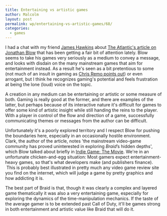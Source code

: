 ```yaml
---
title: Entertaining vs artistic games
author: Malcolm
layout: post
permalink: wp/entertaining-vs-artistic-games/68/
categories:
  - games
---
```

I had a chat with my friend [James Hawkins][1] about [The Atlantic's article on Jonathan Blow][2] that has been getting a fair bit of attention lately. Blow seems to take his games very seriously as a medium to convey a message, and looks with disdain on the many mainstream games that aim for entertainment instead. As a result he's seen as a bit pretentious to some (not much of an insult in gaming as [Chris Remo points out][3]) or even arrogant, but I think he recognizes gaming's potential and feels frustration at being the lone (loud) voice on the topic.

A creation in any medium can be entertaining or artistic or some measure of both. Gaming is really good at the former, and there are examples of the latter, but perhaps because of its interactive nature it's difficult for games to offer some kind of artistic insight while still handing the reins to the player. With a player in control of the flow and direction of a game, successfully communicating themes or messages from the author can be difficult.

Unfortunately it's a poorly explored territory and I respect Blow for pushing the boundaries here, especially in an occasionally hostile environment. Clark, the author of the article, notes 'the mainstream video-game community has proved uninterested in exploring *Braid*’s hidden depths', which Blow talked about briefly in [Indie Game: The Movie][4]. We're in an unfortunate chicken-and-egg situation: Most gamers expect entertainment-heavy games, so that's what developers make (and publishers finance).  This is probably best illustrated in pretty much any video game review site you find on the internet, which will judge a game by pretty graphics and how addicting it is.

The best part of Braid is that, though it was clearly a complex and layered game thematically it was also a very entertaining game, especially for exploring the dynamics of the time-manipulation mechanics. If the taste of the average gamer is to be extended past Call of Duty, it'll be games strong in both entertainment and artistic value like Braid that will do it.

 [1]: http://hawksthought.wordpress.com/
 [2]: http://m.theatlantic.com/magazine/archive/2012/05/the-most-dangerous-gamer/8928/
 [3]: https://twitter.com/#!/chrisremo/status/190506717237354497
 [4]: http://www.malcolmcrum.com/wp/indie-game-the-movie/52/ "Indie Game: The Movie"